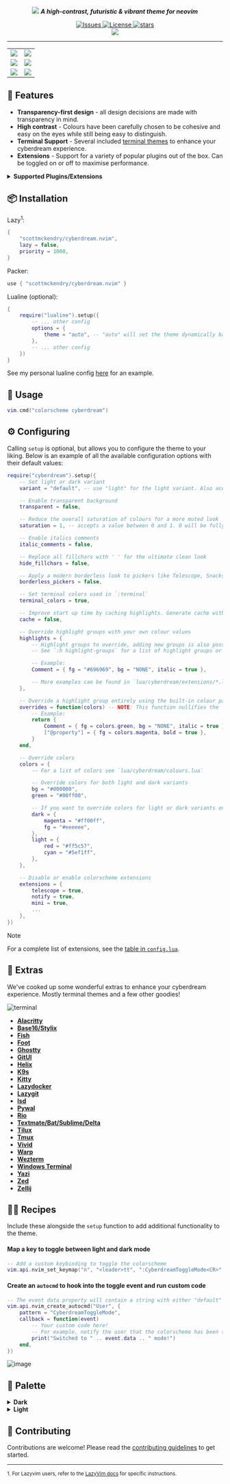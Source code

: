 <p align="center">
    <img src="https://github.com/scottmckendry/cyberdream.nvim/assets/39483124/e758f47a-32eb-4eac-a008-eb59272badef">
    <b><i>A high-contrast, futuristic & vibrant theme for neovim</i></b>
</p>

<p align="center">
    <a href="https://github.com/scottmckendry/cyberdream.nvim/issues">
        <img alt="Issues" src="https://img.shields.io/github/issues/scottmckendry/cyberdream.nvim?style=for-the-badge&logo=github&color=%23ffbd5e">
    </a>
    <a href="https://github.com/scottmckendry/cyberdream.nvim/blob/main/LICENSE">
        <img alt="License" src="https://img.shields.io/github/license/scottmckendry/cyberdream.nvim?style=for-the-badge&logo=github&color=%235ef1ff">
    </a>
    <a href="https://github.com/scottmckendry/cyberdream.nvim/stars">
        <img alt="stars" src="https://img.shields.io/github/stars/scottmckendry/cyberdream.nvim?style=for-the-badge&logo=github&color=%23bd5eff">
    </a>
    <br>
    <a href="https://dotfyle.com/plugins/scottmckendry/cyberdream.nvim">
        <img src="https://dotfyle.com/plugins/scottmckendry/cyberdream.nvim/shield?style=for-the-badge" />
    </a>
</p>

<hr>

<table align="center">
    <tr>
        <td>
            <img src="https://github.com/scottmckendry/cyberdream.nvim/assets/39483124/f9dc6523-f458-48df-8837-09d5c131a5c7">
        </td>
        <td>
            <img src="https://github.com/scottmckendry/cyberdream.nvim/assets/39483124/0a0595a9-4d4d-4fc3-9bb3-dab2eb3b3e04"
        </td>
    </tr>
    <tr>
        <td>
            <img src="https://github.com/scottmckendry/cyberdream.nvim/assets/39483124/ac6f5b6e-458b-4087-bbe3-745c1033cfb0"
        </td>
        <td>
            <img src="https://github.com/scottmckendry/cyberdream.nvim/assets/39483124/e7721a7d-26a9-4bcb-b72b-18c44defd7c6"
        </td>
    </tr>
    <tr>
        <td>
            <img src="https://github.com/scottmckendry/cyberdream.nvim/assets/39483124/18c40e4c-e1f7-40c6-be82-f82c011338bd"
        </td>
        <td>
            <img src="https://github.com/scottmckendry/cyberdream.nvim/assets/39483124/80def4be-476e-4f1d-9e2a-cd141264fecd"
        </td>
    </tr>
</table>

## 🚀 Features

- **Transparency-first design** - all design decisions are made with transparency in mind.
- **High contrast** - Colours have been carefully chosen to be cohesive and easy on the eyes while still being easy to distinguish.
- **Terminal Support** - Several included [terminal themes](#-extras) to enhance your cyberdream experience.
- **Extensions** - Support for a variety of popular plugins out of the box. Can be toggled on or off to maximise performance.

<details>
    <summary><b>Supported Plugins/Extensions</b></summary>

| Plugin                                                                                | Highlights                                                             |
| ------------------------------------------------------------------------------------- | ---------------------------------------------------------------------- |
| [alpha-nvim](https://github.com/goolord/alpha-nvim)                                   | [alpha](lua/cyberdream/extensions/alpha.lua)                           |
| [blink.cmp](https://github.com/Saghen/blink.cmp)                                      | [blinkcmp](lua/cyberdream/extensions/blinkcmp.lua)                     |
| [dashboard-nvim](https://github.com/nvimdev/dashboard-nvim)                           | [dashboard](lua/cyberdream/extensions/dashboard.lua)                   |
| [nvim-dap-ui](https://github.com/rcarriga/nvim-dap-ui)                                | [dapui](lua/cyberdream/extensions/dapui.lua)                           |
| [fzf-lua](https://github.com/ibhagwan/fzf-lua)                                        | [fzflua](lua/cyberdream/extensions/fzflua.lua)                         |
| [gitsigns.nvim](https://github.com/lewis6991/gitsigns.nvim)                           | [gitsigns](lua/cyberdream/extensions/gitsigns.lua)                     |
| [gitpad.nvim](https://github.com/yujinyuz/gitpad.nvim)                                | [gitpad](lua/cyberdream/extensions/gitpad.lua)                         |
| [grapple.nvim](https://github.com/cbochs/grapple.nvim)                                | [grapple](lua/cyberdream/extensions/grapple.lua)                       |
| [grug-far.nvim](https://github.com/MagicDuck/grug-far.nvim)                           | [grugfar](lua/cyberdream/extensions/grugfar.lua)                       |
| [heirline-components.nvim](https://github.com/Zeioth/heirline-components.nvim)        | [heirline](lua/cyberdream/extensions/heirline.lua)                     |
| [helpview.nvim](https://github.com/OXY2DEV/helpview.nvim)                             | [helpview](lua/cyberdream/extensions/helpview.lua)                     |
| [hop.nvim](https://github.com/phaazon/hop.nvim)                                       | [hop](lua/cyberdream/extensions/hop.lua)                               |
| [indent-blankline.nvim](https://github.com/lukas-reineke/indent-blankline.nvim)       | [indentblankline](lua/cyberdream/extensions/indentblankline.lua)       |
| [kubectl.nvim](https://github.com/ramilito/kubectl.nvim)                              | [kubectl](lua/cyberdream/extensions/kubectl.lua)                       |
| [lazy.nvim](https://github.com/folke/lazy.nvim)                                       | [lazy](lua/cyberdream/extensions/lazy.lua)                             |
| [leap.nvim](https://github.com/ggandor/leap.nvim)                                     | [leap](lua/cyberdream/extensions/leap.lua)                             |
| [lualine.nvim](https://github.com/nvim-lualine/lualine.nvim)                          | [lualine](lua/cyberdream/extensions/lualine.lua)                       |
| [markview.nvim](https://github.com/OXY2DEV/markview.nvim)                             | [markview](lua/cyberdream/extensions/markview.lua)                     |
| [mini.nvim](https://github.com/echasnovski/mini.nvim)                                 | [mini](lua/cyberdream/extensions/mini.lua)                             |
| [noice.nvim](https://github.com/folke/noice.nvim)                                     | [noice](lua/cyberdream/extensions/noice.lua)                           |
| [nvim-cmp](https://github.com/hrsh7th/nvim-cmp)                                       | [cmp](lua/cyberdream/extensions/cmp.lua)                               |
| [nvim-notify](https://github.com/rcarriga/nvim-notify)                                | [notify](lua/cyberdream/extensions/notify.lua)                         |
| [nvim-treesitter](https://github.com/nvim-treesitter/nvim-treesitter)                 | [treesitter](lua/cyberdream/extensions/treesitter.lua)                 |
| [nvim-treesitter-context](https://github.com/nvim-treesitter/nvim-treesitter-context) | [treesittercontext](lua/cyberdream/extensions/treesittercontext.lua)   |
| [rainbow-delimiters.nvim](https://github.com/HiPhish/rainbow-delimiters.nvim)         | [rainbow_delimiters](lua/cyberdream/extensions/rainbow_delimiters.lua) |
| [render-markdown.nvim](https://github.com/MeanderingProgrammer/render-markdown.nvim)  | [markdown](lua/cyberdream/extensions/markdown.lua)                     |
| [telescope.nvim](https://github.com/nvim-telescope/telescope.nvim)                    | [telescope](lua/cyberdream/extensions/telescope.lua)                   |
| [trouble.nvim](https://github.com/folke/trouble.nvim)                                 | [trouble](lua/cyberdream/extensions/trouble.lua)                       |
| [which-key.nvim](https://github.com/folke/which-key.nvim)                             | [whichkey](lua/cyberdream/extensions/whichkey.lua)                     |

</details>

## 📦 Installation

Lazy<sup>1</sup>:

```lua
{
    "scottmckendry/cyberdream.nvim",
    lazy = false,
    priority = 1000,
}
```

Packer:

```lua
use { "scottmckendry/cyberdream.nvim" }
```

Lualine (optional):

```lua
{
    require("lualine").setup({
        -- ... other config
        options = {
            theme = "auto", -- "auto" will set the theme dynamically based on the colorscheme
        },
        -- ... other config
    })
}
```

See my personal lualine config [here](https://github.com/scottmckendry/Windots/blob/main/nvim/lua/plugins/lualine.lua) for an example.

## 🚀 Usage

```lua
vim.cmd("colorscheme cyberdream")
```

## ⚙️ Configuring

Calling `setup` is optional, but allows you to configure the theme to your liking.
Below is an example of all the available configuration options with their default values:

```lua
require("cyberdream").setup({
    -- Set light or dark variant
    variant = "default", -- use "light" for the light variant. Also accepts "auto" to set dark or light colors based on the current value of `vim.o.background`

    -- Enable transparent background
    transparent = false,

    -- Reduce the overall saturation of colours for a more muted look
    saturation = 1, -- accepts a value between 0 and 1. 0 will be fully desaturated (greyscale) and 1 will be the full color (default)

    -- Enable italics comments
    italic_comments = false,

    -- Replace all fillchars with ' ' for the ultimate clean look
    hide_fillchars = false,

    -- Apply a modern borderless look to pickers like Telescope, Snacks Picker & Fzf-Lua
    borderless_pickers = false,

    -- Set terminal colors used in `:terminal`
    terminal_colors = true,

    -- Improve start up time by caching highlights. Generate cache with :CyberdreamBuildCache and clear with :CyberdreamClearCache
    cache = false,

    -- Override highlight groups with your own colour values
    highlights = {
        -- Highlight groups to override, adding new groups is also possible
        -- See `:h highlight-groups` for a list of highlight groups or run `:hi` to see all groups and their current values

        -- Example:
        Comment = { fg = "#696969", bg = "NONE", italic = true },

        -- More examples can be found in `lua/cyberdream/extensions/*.lua`
    },

    -- Override a highlight group entirely using the built-in colour palette
    overrides = function(colors) -- NOTE: This function nullifies the `highlights` option
        -- Example:
        return {
            Comment = { fg = colors.green, bg = "NONE", italic = true },
            ["@property"] = { fg = colors.magenta, bold = true },
        }
    end,

    -- Override colors
    colors = {
        -- For a list of colors see `lua/cyberdream/colours.lua`

        -- Override colors for both light and dark variants
        bg = "#000000",
        green = "#00ff00",

        -- If you want to override colors for light or dark variants only, use the following format:
        dark = {
            magenta = "#ff00ff",
            fg = "#eeeeee",
        },
        light = {
            red = "#ff5c57",
            cyan = "#5ef1ff",
        },
    },

    -- Disable or enable colorscheme extensions
    extensions = {
        telescope = true,
        notify = true,
        mini = true,
        ...
    },
})
```

> [!NOTE]
> For a complete list of extensions, see the [table in `config.lua`](lua/cyberdream/config.lua).

## 🎁 Extras

We've cooked up some wonderful extras to enhance your cyberdream experience. Mostly terminal themes and a few other goodies!

![terminal](https://github.com/scottmckendry/cyberdream.nvim/assets/39483124/b6727dd0-cd45-4f6c-94cd-92fb0dadcfae)

- **[Alacritty](extras/alacritty/)**
- **[Base16/Stylix](extras/base16/)**
- **[Fish](extras/fish/)**
- **[Foot](extras/foot/)**
- **[Ghostty](extras/ghostty/)**
- **[GitUI](extras/gitui/)**
- **[Helix](extras/helix/)**
- **[K9s](extras/k9s/)**
- **[Kitty](extras/kitty/)**
- **[Lazydocker](extras/lazydocker/)**
- **[Lazygit](extras/lazygit/)**
- **[lsd](extras/lsd/)**
- **[Pywal](extras/pywal/)**
- **[Rio](extras/rio/)**
- **[Textmate/Bat/Sublime/Delta](extras/textmate/)**
- **[Tilux](extras/tilux/)**
- **[Tmux](extras/tmux/)**
- **[Vivid](extras/vivid/)**
- **[Warp](extras/warp/)**
- **[Wezterm](extras/wezterm/)**
- **[Windows Terminal](extras/windowsterminal/)**
- **[Yazi](extras/yazi/)**
- **[Zed](extras/zed/)**
- **[Zellij](extras/zellij/)**

## 🧑‍🍳 Recipes

Include these alongside the `setup` function to add additional functionality to the theme.

#### Map a key to toggle between light and dark mode

```lua
-- Add a custom keybinding to toggle the colorscheme
vim.api.nvim_set_keymap("n", "<leader>tt", ":CyberdreamToggleMode<CR>", { noremap = true, silent = true })
```

#### Create an `autocmd` to hook into the toggle event and run custom code

```lua
-- The event data property will contain a string with either "default" or "light" respectively
vim.api.nvim_create_autocmd("User", {
    pattern = "CyberdreamToggleMode",
    callback = function(event)
        -- Your custom code here!
        -- For example, notify the user that the colorscheme has been toggled
        print("Switched to " .. event.data .. " mode!")
    end,
})
```

![image](https://github.com/scottmckendry/cyberdream.nvim/assets/39483124/c0188d60-d62b-4a15-965d-a19757c484e6)

## 🎨 Palette

<details>
<summary><b>Dark</b></summary>

| 🖌                                                        | Hex       | Color        |
| --------------------------------------------------------- | --------- | ------------ |
| ![#16181a](https://place-hold.it/15/16181a/16181a?text=+) | `#16181a` | bg           |
| ![#1e2124](https://place-hold.it/15/1e2124/1e2124?text=+) | `#1e2124` | bg_alt       |
| ![#3c4048](https://place-hold.it/15/3c4048/3c4048?text=+) | `#3c4048` | bg_highlight |
| ![#ffffff](https://place-hold.it/15/ffffff/ffffff?text=+) | `#ffffff` | fg           |
| ![#7b8496](https://place-hold.it/15/7b8496/7b8496?text=+) | `#7b8496` | grey         |
| ![#5ea1ff](https://place-hold.it/15/5ea1ff/5ea1ff?text=+) | `#5ea1ff` | blue         |
| ![#5eff6c](https://place-hold.it/15/5eff6c/5eff6c?text=+) | `#5eff6c` | green        |
| ![#5ef1ff](https://place-hold.it/15/5ef1ff/5ef1ff?text=+) | `#5ef1ff` | cyan         |
| ![#ff6e5e](https://place-hold.it/15/ff6e5e/ff6e5e?text=+) | `#ff6e5e` | red          |
| ![#f1ff5e](https://place-hold.it/15/f1ff5e/f1ff5e?text=+) | `#f1ff5e` | yellow       |
| ![#ff5ef1](https://place-hold.it/15/ff5ef1/ff5ef1?text=+) | `#ff5ef1` | magenta      |
| ![#ff5ea0](https://place-hold.it/15/ff5ea0/ff5ea0?text=+) | `#ff5ea0` | pink         |
| ![#ffbd5e](https://place-hold.it/15/ffbd5e/ffbd5e?text=+) | `#ffbd5e` | orange       |
| ![#bd5eff](https://place-hold.it/15/bd5eff/bd5eff?text=+) | `#bd5eff` | purple       |

</details>

<details>
<summary><b>Light</b></summary>

| 🖌                                                        | Hex       | Color        |
| --------------------------------------------------------- | --------- | ------------ |
| ![#ffffff](https://place-hold.it/15/ffffff/ffffff?text=+) | `#ffffff` | bg           |
| ![#eaeaea](https://place-hold.it/15/eaeaea/eaeaea?text=+) | `#eaeaea` | bg_alt       |
| ![#acacac](https://place-hold.it/15/acacac/acacac?text=+) | `#acacac` | bg_highlight |
| ![#16181a](https://place-hold.it/15/16181a/16181a?text=+) | `#16181a` | fg           |
| ![#7b8496](https://place-hold.it/15/7b8496/7b8496?text=+) | `#7b8496` | grey         |
| ![#0057d1](https://place-hold.it/15/0057d1/0057d1?text=+) | `#0057d1` | blue         |
| ![#008b0c](https://place-hold.it/15/008b0c/008b0c?text=+) | `#008b0c` | green        |
| ![#008c99](https://place-hold.it/15/008c99/008c99?text=+) | `#008c99` | cyan         |
| ![#d11500](https://place-hold.it/15/d11500/d11500?text=+) | `#d11500` | red          |
| ![#997b00](https://place-hold.it/15/997b00/997b00?text=+) | `#997b00` | yellow       |
| ![#d100bf](https://place-hold.it/15/d100bf/d100bf?text=+) | `#d100bf` | magenta      |
| ![#f40064](https://place-hold.it/15/f40064/f40064?text=+) | `#f40064` | pink         |
| ![#d17c00](https://place-hold.it/15/d17c00/d17c00?text=+) | `#d17c00` | orange       |
| ![#a018ff](https://place-hold.it/15/a018ff/a018ff?text=+) | `#a018ff` | purple       |

</details>

## 🤝 Contributing

Contributions are welcome! Please read the [contributing guidelines](CONTRIBUTING.md) to get started.

<hr>

<sub>1. For Lazyvim users, refer to the [LazyVim docs](http://www.lazyvim.org/plugins/colorscheme) for specific instructions.</sub>
